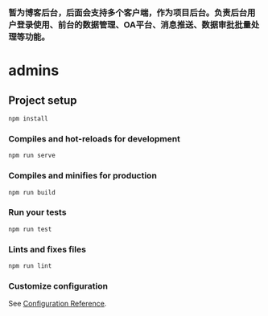 ### 暂为博客后台，后面会支持多个客户端，作为项目后台。负责后台用户登录使用、前台的数据管理、OA平台、消息推送、数据审批批量处理等功能。

# admins

## Project setup
```
npm install
```

### Compiles and hot-reloads for development
```
npm run serve
```

### Compiles and minifies for production
```
npm run build
```

### Run your tests
```
npm run test
```

### Lints and fixes files
```
npm run lint
```

### Customize configuration
See [Configuration Reference](https://cli.vuejs.org/config/).
